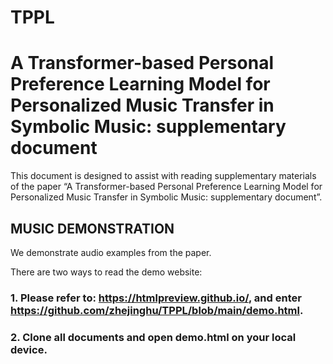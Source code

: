 # TPPL
# A Transformer-based Personal Preference Learning Model for Personalized Music Transfer in Symbolic Music: supplementary document

This document is designed to assist with reading supplementary materials of the paper “A Transformer-based Personal Preference Learning Model for Personalized Music Transfer in Symbolic Music: supplementary document”. 


## MUSIC DEMONSTRATION
We demonstrate audio examples from the paper. 

There are two ways to read the demo website: 
### 1. Please refer to: https://htmlpreview.github.io/, and enter https://github.com/zhejinghu/TPPL/blob/main/demo.html.
### 2. Clone all documents and open demo.html on your local device.


